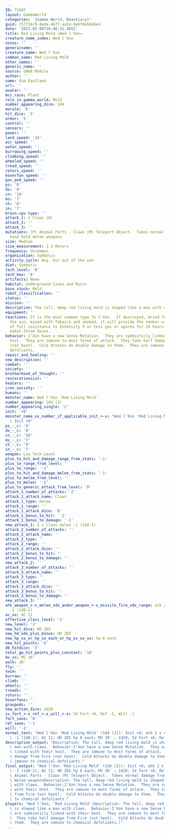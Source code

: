 ```yaml
---
ID: 71687
layout: GammaWorld
categories: '{Gamma World, Beastiary}'
guid: 757734c9-8ede-4677-aa34-9ebf0e6046e4
date: '2023-02-09T16:46:31.485Z'
title: Red Living Mold «Wed l'Xon»
creature_name_index: Wed l'Xon
notes: ''
genericname: ''
creature_name: Wed l'Xon
common_name: Red Living Mold
other_names: ''
generic_name: ''
source: GW08 Module
author: ''
name: Kim Eastland
url: ''
avatar: ''
mcc_race: Plant
role_in_gamma_world: Mold
number_appearing_dice: 1d4
morale: '6'
hit_dice: '3'
armor: '1'
control: ''
sensors: ''
power: ''
land_speed: '24'
air_speed: ''
water_speed: ''
burrowing_speed: ''
climbing_speed: ''
wheeled_speed: ''
tread_speed: ''
rotors_speed: ''
hoverfan_speed: ''
gav_pod_speed: ''
ps: '8'
dx: '8'
cn: '10'
ms: '7'
ch: '0'
in: '7'
brain-cpu type: ''
attack_1: 2 Claws (8)
attack_2: ''
attack_3: ''
mutations: (P) Animal Parts - Claws (M) Teleport Object.  Takes normal damage from
  hand held melee weapons
size: Medium
size_measurement: 2.3 Meters
frequency: Uncommon
organization: Symbosis
activity_cycle: Any, but out of the sun
diet: Symbotic
tech_level: '0'
tech_max: '0'
artifacts: None
habitat: Underground Caves and Ruins
base_stock: Mold
robot_classification: ''
status: ''
mission: ''
description: The tall, deep red living mold is shaped like a man with claws.
equipment: ''
reactions: It is the most common type fo I'Xon.  If destroyed, dried for 2 days in
  the sun, mixed with Tabacco and smoked, it will provide the smoker with the equivalencey
  of full resistance to Intensity 9 or less gas or spores for 24 hours.  One wedI'Xon
  makes three doses.
behavior: I'Xon have a new Sense Mutation.  They are symbioticly linked with their
  host.  They are immune to most forms of attack.  They take half damage from Fire
  (not heat).  Cold Attacks do double damage to them.  They are immune to chemical
  defoliants.
repair_and_healing: ''
new_description: ''
combat: ''
society: ''
brotherhood_of_thought: ''
restorationsist: ''
healers: ''
iron_society: ''
humans: ''
monster_name: Wed l'Xon 'Red Living Mold'
number_appearing: 1d4 (2)
number_appearing_single: '2'
init: '+0'
monster_name_xx_number_if_applicable_init_+-x: "Wed l'Xon 'Red Living Mold' (1d4 (2)):\
  \ Init +0"
ps_-_c: '8'
dx_-_c: '8'
cn_-_c: '10'
ms_-_c: '7'
ch_-_c: '0'
in_-_c: '7'
weapon: Low Tech Level
plus_to_hit_and_damage_range_from_stats: '-1'
plus_to_range_from_level: ''
plus_to_range: '-1'
plus_to_hit_and_damage_melee_from_stats: '-1'
plus_to_melee_from_level: ''
plus_to_melee: '-1'
plus_to_generic_attack_from_level: '0'
attack_1_number_of_attacks: '2'
attack_1_attack_name: Claws
attack_1_type: melee
attack_1_range: ''
attack_1_attack_dice: '8'
attack_1_bonus_to_hit: '-1'
attack_1_bonus_to_damage: '-1'
new_attack_1: 2 x Claws melee -1 (1d8-1)
attack_2_number_of_attacks: ''
attack_2_attack_name: ''
attack_2_type: ''
attack_2_range: ''
attack_2_attack_dice: ''
attack_2_bonus_to_hit: ''
attack_2_bonus_to_damage: ''
new_attack_2: ''
attack_3_number_of_attacks: ''
attack_3_attack_name: ''
attack_3_type: ''
attack_3_range: ''
attack_3_attack_dice: ''
attack_3_bonus_to_hit: ''
attack_3_bonus_to_damage: ''
new_attack_3: ''
atk_weapon_+-x_melee_xdx_andor_weapon_+-x_missile_fire_xdx_range: atk 2 x claws melee
  -1 (1d8-1)
ac_xx: AC 11
effective_class_level: '1'
new_level: '2'
new_hit_dice: HD 2D5
new_hd_xdx_plus_minus: HD 2D5
new_hp_xx_or_hp_xx_each_or_hp_xx_xx_xx: hp 6 each
new_hit_points: '6'
d6_hitdice: '3'
total_gw_hit_points_plus_constant: '18'
mv_xx: MV 30'
walk: 30'
fly: ''
swim: ''
burrow: ''
climb: ''
wheels: ''
treads: ''
rotors: ''
hoverfans: ''
gravpods: ''
new_action_dice: 1d20
sv_fort_+-x_ref_+-x_will_+-x: SV Fort +0, Ref -1, Will -1
fort_save: '0'
ref_save: '-1'
will: '-1'
normal_text: "Wed l'Xon 'Red Living Mold' (1d4 (2)): Init +0; atk 2 x claws melee\
  \ -1 (1d8-1); AC 11; HD 2D5 hp 6 each; MV 30' ; 1d20; SV Fort +0, Ref -1, Will -1"
description_output: "Description: The tall, deep red living mold is shaped like a\
  \ man with claws.  Behavior:I'Xon have a new Sense Mutation.  They are symbioticly\
  \ linked with their host.  They are immune to most forms of attack.  They take half\
  \ damage from Fire (not heat).  Cold Attacks do double damage to them.  They are\
  \ immune to chemical defoliants."
final_output: "Wed l'Xon 'Red Living Mold' (1d4 (2)): Init +0; atk 2 x claws melee\
  \ -1 (1d8-1); AC 11; HD 2D5 hp 6 each; MV 30' ; 1d20; SV Fort +0, Ref -1, Will -1(P)\
  \ Animal Parts - Claws (M) Teleport Object.  Takes normal damage from hand held\
  \ melee weaponsDescription: The tall, deep red living mold is shaped like a man\
  \ with claws.  Behavior:I'Xon have a new Sense Mutation.  They are symbioticly linked\
  \ with their host.  They are immune to most forms of attack.  They take half damage\
  \ from Fire (not heat).  Cold Attacks do double damage to them.  They are immune\
  \ to chemical defoliants."
players: "Wed l'Xon; 'Red Living Mold';Description: The tall, deep red living mold\
  \ is shaped like a man with claws.  Behavior:I'Xon have a new Sense Mutation.  They\
  \ are symbioticly linked with their host.  They are immune to most forms of attack.\
  \  They take half damage from Fire (not heat).  Cold Attacks do double damage to\
  \ them.  They are immune to chemical defoliants.|"
...
```

